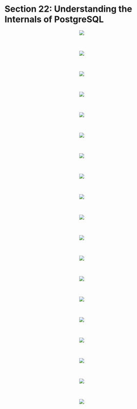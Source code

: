 # Section 22: Understanding the Internals of PostgreSQL

<div align="center"><img src="./diagrams/25/sql-1.svg" /></div><br/><br/><br/>
<div align="center"><img src="./diagrams/25/sql-2.svg" /></div><br/><br/><br/>
<div align="center"><img src="./diagrams/25/sql-3.svg" /></div><br/><br/><br/>
<div align="center"><img src="./diagrams/25/sql-4.svg" /></div><br/><br/><br/>
<div align="center"><img src="./diagrams/25/sql-5.svg" /></div><br/><br/><br/>
<div align="center"><img src="./diagrams/25/sql-6.svg" /></div><br/><br/><br/>
<div align="center"><img src="./diagrams/25/sql-7.svg" /></div><br/><br/><br/>
<div align="center"><img src="./diagrams/25/sql-8.svg" /></div><br/><br/><br/>
<div align="center"><img src="./diagrams/25/sql-9.svg" /></div><br/><br/><br/>
<div align="center"><img src="./diagrams/25/sql-10.svg" /></div><br/><br/><br/>
<div align="center"><img src="./diagrams/25/sql-11.svg" /></div><br/><br/><br/>
<div align="center"><img src="./diagrams/25/sql-12.svg" /></div><br/><br/><br/>
<div align="center"><img src="./diagrams/25/sql-13.svg" /></div><br/><br/><br/>
<div align="center"><img src="./diagrams/25/sql-14.svg" /></div><br/><br/><br/>
<div align="center"><img src="./diagrams/25/sql-15.svg" /></div><br/><br/><br/>
<div align="center"><img src="./diagrams/25/sql-16.svg" /></div><br/><br/><br/>
<div align="center"><img src="./diagrams/25/sql-17.svg" /></div><br/><br/><br/>
<div align="center"><img src="./diagrams/25/sql-18.svg" /></div><br/><br/><br/>
<div align="center"><img src="./diagrams/25/sql-19.svg" /></div><br/><br/><br/>
